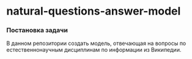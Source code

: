 # natural-questions-answer-model

### Постановка задачи
В данном репозитории создать модель, отвечающая на вопросы по естественнонаучным дисциплинам по информации из Википедии.

